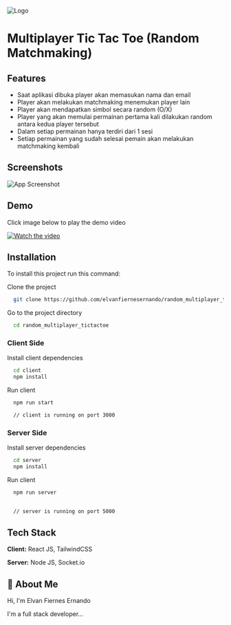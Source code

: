 
![Logo](https://i.ibb.co/gdRgc8S/Frame-1-1.png)
# Multiplayer Tic Tac Toe (Random Matchmaking)

## Features

- Saat aplikasi dibuka  player akan memasukan nama dan email
- Player akan melakukan matchmaking menemukan player lain
- Player akan mendapatkan simbol secara random (O/X)
- Player yang akan memulai permainan pertama kali dilakukan random antara kedua player tersebut
- Dalam setiap permainan hanya terdiri dari 1 sesi
- Setiap permainan yang sudah selesai pemain akan melakukan matchmaking kembali

## Screenshots

![App Screenshot](https://i.ibb.co/GV5fd7B/Group-1-1.png)

## Demo

Click image below to play the demo video

[![Watch the video](https://img.youtube.com/vi/fzPzlagjPeM/hqdefault.jpg)](https://youtube.com/shorts/fzPzlagjPeM?feature=share)

## Installation

To install this project run this command:

Clone the project

```bash
  git clone https://github.com/elvanfiernesernando/random_multiplayer_tictactoe.git
```

Go to the project directory

```bash
  cd random_multiplayer_tictactoe
```

### Client Side

Install client dependencies

```bash
  cd client
  npm install
```
Run client

```bash
  npm run start

  // client is running on port 3000
```

### Server Side

Install server dependencies

```bash
  cd server
  npm install
```
Run client

```bash
  npm run server

  
  // server is running on port 5000
```
    
## Tech Stack

**Client:** React JS, TailwindCSS

**Server:** Node JS, Socket.io

## 🚀 About Me
Hi, I'm Elvan Fiernes Ernando

I'm a full stack developer...